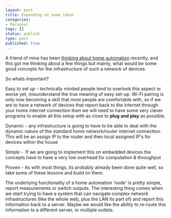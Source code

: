```yaml
---
layout: post
title: Expanding on some ideas
categories:
- Personal
tags: []
status: publish
type: post
published: true
---
```

A friend of mine has been <a href="http://tickett.wordpress.com/2012/12/31/a-new-year-a-new-project/" target="_blank">thinking about home automation</a> recently, and this got me thinking about a few things but mainly, what would be some good concepts for the infrastructure of such a network of devices.


So whats important?


Easy to set up - technically minded people tend to overlook this aspect or worse yet, misunderstand the true meaning of easy set-up. Wi-Fi pairing is only now becoming a skill that most people are comfortable with, so if we are to have a network of devices that report back to the internet through your home internet connection then we will need to have some very clever programs to enable all this setup with as close to <strong>plug and play</strong> as possible.


Dynamic - any infrastructure is going to have to be able to deal with the dynamic nature of the standard home network/router internet connection. This will be an assign IP to the router and then local assigned IP's for devices within the house


Simple -  If we are going to implement this on embedded devices the concepts have to have a very low overhead for computation &amp; throughput


Proven - As with most things, its probably already been done quite well, so take some of these lessons and build on them.


The underlying functionality of a home automation 'node' is pretty simple, report measurements or switch outputs. The interesting thing comes when we start trying to have a system that can navigate complex network infrastructures (like the whole web, plus the LAN its part of) and report this information back to a server. Maybe we would like the ability to re-route this information to a different server, or multiple outlets.
